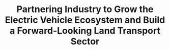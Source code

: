 ---
layout: post
title: "Partnering Industry to Grow the Electric Vehicle Ecosystem and Build a Forward-Looking Land Transport Sector"
file_url: https://www.lta.gov.sg/content/ltagov/en/newsroom/2022/9/news-releases/partnering-industry-to-grow-the-electric-vehicle-ecosystem-and-b.html
---